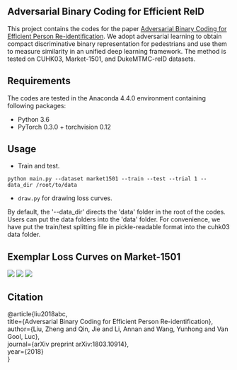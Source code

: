 ## Adversarial Binary Coding for Efficient ReID
This project contains the codes for the paper [Adversarial Binary Coding for Efficient Person Re-identification](http://arxiv.org/abs/1803.10914). We adopt adversarial learning to obtain compact discriminative binary representation for pedestrians and use them to measure similarity in an unified deep learning framework. The method is tested on CUHK03, Market-1501, and DukeMTMC-reID datasets.

## Requirements
The codes are tested in the Anaconda 4.4.0 environment containing following packages:
- Python 3.6
- PyTorch 0.3.0 + torchvision 0.12

## Usage
- Train and test.
```Shell
python main.py --dataset market1501 --train --test --trial 1 --data_dir /root/to/data
```
- ```draw.py``` for drawing loss curves.

By default, the '--data_dir' directs the 'data' folder in the root of the codes. Users can put the data folders into the 'data' folder. For convenience, we have put the train/test splitting file in pickle-readable format into the cuhk03 data folder.

## Exemplar Loss Curves on Market-1501   
![](https://github.com/dongb5/AdversarialBinaryCoding4ReID/blob/master/figs/triplet_loss_small.jpg?raw=true)  ![](https://github.com/dongb5/AdversarialBinaryCoding4ReID/blob/master/figs/D_loss.JPG) ![](https://github.com/dongb5/AdversarialBinaryCoding4ReID/blob/master/figs/G_loss.JPG)

## Citation
@article{liu2018abc,   
  title={Adversarial Binary Coding for Efficient Person Re-identification},   
  author={Liu, Zheng and Qin, Jie and Li, Annan and Wang, Yunhong and Van Gool, Luc},   
  journal={arXiv preprint arXiv:1803.10914},   
  year={2018}   
}
